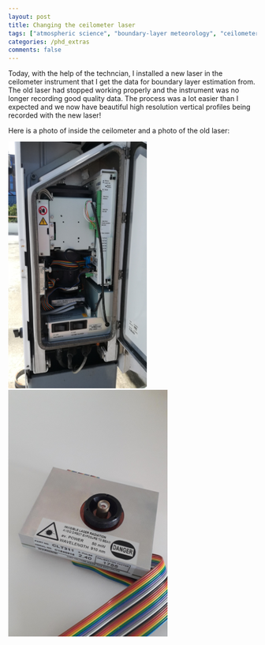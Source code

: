 ```yaml
---
layout: post
title: Changing the ceilometer laser
tags: ["atmospheric science", "boundary-layer meteorology", "ceilometer"]
categories: /phd_extras
comments: false
---
```


Today, with the help of the techncian, I installed a new laser in the ceilometer instrument that I get the data for boundary layer estimation from. The old laser had stopped working properly and the instrument was no longer recording good quality data. The process was a lot easier than I expected and we now have beautiful high resolution vertical profiles being recorded with the new laser!

Here is a photo of inside the ceilometer and a photo of the old laser:
<p float="left">
  <img src="/assets/img/Ceilometer_inside.jpg" height="500" />
  <img src="/assets/img/Laser_20200406_143416b.jpg" height="500" />
</p>

